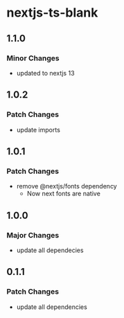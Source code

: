 # nextjs-ts-blank

## 1.1.0

### Minor Changes

- updated to nextjs 13

## 1.0.2

### Patch Changes

- update imports

## 1.0.1

### Patch Changes

- remove @nextjs/fonts dependency
  - Now next fonts are native

## 1.0.0

### Major Changes

- update all dependecies

## 0.1.1

### Patch Changes

- update all dependencies
